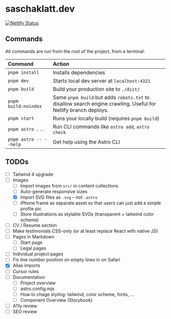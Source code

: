 # saschaklatt.dev

[![Netlify Status](https://api.netlify.com/api/v1/badges/9008f0b9-b681-42be-af32-19e2efb19170/deploy-status)](https://app.netlify.com/sites/saschaklatt/deploys)

## Commands

All commands are run from the root of the project, from a terminal:

| Command                   | Action                                                                                                         |
| :------------------------ | :------------------------------------------------------------------------------------------------------------- |
| `pnpm install`            | Installs dependencies                                                                                          |
| `pnpm dev`                | Starts local dev server at `localhost:4321`                                                                    |
| `pnpm build`              | Build your production site to `./dist/`                                                                        |
| `pnpm build:noindex`      | Same `pnpm build` but adds `robots.txt` to disallow search engine crawling. Useful for Netlify branch deploys. |
| `pnpm start`              | Runs your locally build (requires `pnpm build`)                                                                |
| `pnpm astro ...`          | Run CLI commands like `astro add`, `astro check`                                                               |
| `pnpm astro -- --help`    | Get help using the Astro CLI                                                                                   |

## TODOs

- [ ] Tailwind 4 upgrade
- [ ] Images
    - [ ] Import images from `src/` in content collections
    - [ ] Auto-generate responsive sizes
    - [x] Import SVG files as `.svg` – not `.astro`
    - [ ] iPhone frame as separate asset so that users can just add a simple profile pic
    - [ ] Store illustrations as stylable SVGs (transparent + tailwind color scheme)
- [ ] CV / Resume section
- [ ] Make testimonials CSS-only (or at least replace React with native JS)
- [ ] Pages in Markdown
    - [ ] Start page
    - [ ] Legal pages
- [ ] Individual project pages
- [ ] Fix line number position on empty lines in <Editor/> on Safari
- [x] Alias imports
- [ ] Cursor rules
- [ ] Documentation
    - [ ] Project overview
    - [ ] astro.config.mjs
    - [ ] How to chage styling: tailwind, color scheme, fonts, ...
    - [ ] Component Overview (Storybook)
- [ ] A11y review
- [ ] SEO review
